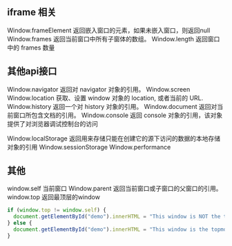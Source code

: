 

## iframe 相关

Window.frameElement 返回嵌入窗口的元素，如果未嵌入窗口，则返回null
Window.frames 返回当前窗口中所有子窗体的数组。
Window.length 返回窗口中的 frames 数量

 
## 其他api接口
Window.navigator 返回对 navigator 对象的引用。
Window.screen 
Window.location 获取、设置 window 对象的 location, 或者当前的 URL.
Window.history 返回一个对 history 对象的引用。
Window.document 返回对当前窗口所包含文档的引用。
Window.console 返回 console 对象的引用，该对象提供了对浏览器调试控制台的访问   

Window.localStorage 返回用来存储只能在创建它的源下访问的数据的本地存储对象的引用
Window.sessionStorage
Window.performance

## 其他
window.self 当前窗口
Window.parent 返回当前窗口或子窗口的父窗口的引用。
window.top 返回最顶层的window
```js
if (window.top != window.self) {
  document.getElementById("demo").innerHTML = "This window is NOT the topmost window!";
} else {
  document.getElementById("demo").innerHTML = "This window is the topmost window!";
}
```

